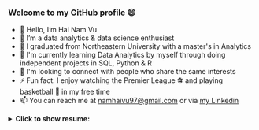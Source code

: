 ### Welcome to my GitHub profile 😄
- 👋 Hello, I’m Hai Nam Vu
- 👀 I’m a data analytics & data science enthusiast
- 🌱 I graduated from Northeastern University with a master's in Analytics 
- 📔 I'm currently learning Data Analytics by myself through doing independent projects in SQL, Python & R
- 💞️ I'm looking to connect with people who share the same interests
- ⚡ Fun fact: I enjoy watching the Premier League ⚽ and playing basketball 🏀 in my free time
- 📫 You can reach me at namhaivu97@gmail.com or via <a href="https://www.linkedin.com/in/hai-vu/" target="_blank"> my Linkedin </a>

<details>
    <summary>
        <b>Click to show resume:</b>
    </summary>
    
<p align="center">
    <a href="https://github.com/namhaivu173/namhaivu173/blob/main/HAI%20NAM%20VU%20Resume.pdf" target="_blank"><i>Click here to access PDF version</i></a>
    <br>
    <img src="https://raw.githubusercontent.com/namhaivu173/namhaivu173/main/HAI%20NAM%20VU%20Resume-1.png"
     alt="" title="Resume - Hai Nam Vu" width="85%" height="85%" 
     onclick="window.open('https://raw.githubusercontent.com/namhaivu173/namhaivu173/main/HAI%20NAM%20VU%20Resume-1.png', '_blank');">
</p>
</details>

<!--
**namhaivu173/namhaivu173** is a ✨ _special_ ✨ repository because its `README.md` (this file) appears on your GitHub profile.
- 📝 [Click to access my resume](https://github.com/namhaivu173/namhaivu173/blob/main/HAI%20NAM%20VU%20Resume.pdf)
![Resume - Hai Nam Vu](https://raw.githubusercontent.com/namhaivu173/namhaivu173/main/HAI%20NAM%20VU%20Resume-1.png)
Here are some ideas to get you started:

- 🔭 I’m currently working on ...
- 🌱 I’m currently learning ...
- 👯 I’m looking to collaborate on ...
- 🤔 I’m looking for help with ...
- 💬 Ask me about ...
- 📫 How to reach me: ...
- 😄 Pronouns: ...
- ⚡ Fun fact: ...
-->
